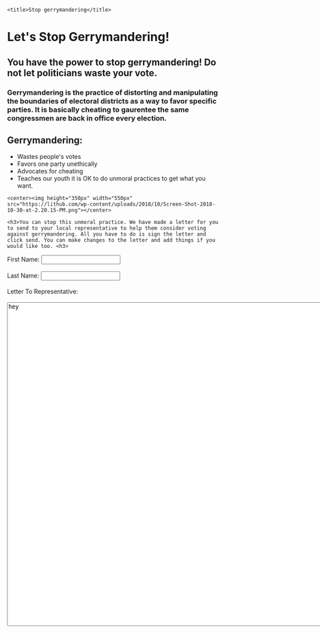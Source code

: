 <!DOCTYPE html>

<html>

<head>

	<title>Stop gerrymandering</title>

<style>
		h1.mainHeading {text-align: center;}

		body {margin-bottom: 50px;}


</style>

</head>

<body>

<h1> Let's Stop Gerrymandering!</h1>
	<h2>You have the power to stop gerrymandering! Do not let politicians waste your vote. </h2>
	<h3>Gerrymandering is the practice of distorting and manipulating the boundaries of electoral districts as a way to favor specific parties. It is basically cheating to gaurentee the same congressmen are back in office every election.</h3>
	<h2>Gerrymandering:</h2>
	<ul>
		<li> Wastes people's votes </li>
		<li> Favors one party unethically</li>
		<li> Advocates for cheating</li>
		<li> Teaches our youth it is OK to do unmoral practices to get what you want.</li>
	</ul>

	<center><img height="350px" width="550px"    src="https://lithub.com/wp-content/uploads/2018/10/Screen-Shot-2018-10-30-at-2.20.15-PM.png"></center>

	<h3>You can stop this unmoral practice. We have made a letter for you to send to your local representative to help them consider voting against gerrymandering. All you have to do is sign the letter and click send. You can make changes to the letter and add things if you would like too. <h3>
<form>
	<label name="firstName">First Name:</label>
	<input type="textbox" size="20" name="firstName"/><br><br>
	<label name="lastName">Last Name:</label>
	<input type="textbox" size="20" name="lastName"/><br><br>
	<label name="letterToRep">Letter To Representative:</label><br><br>
	<textarea name="textarea"
   rows="50" cols="100">hey</textarea>
	</form>


  
  </body>

</html>
